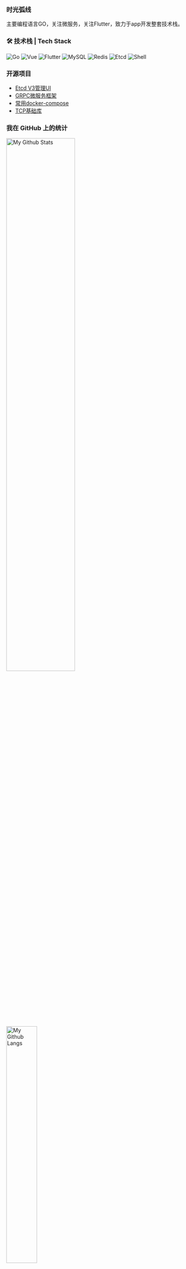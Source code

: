 ### 时光弧线

主要编程语言GO，关注微服务，关注Flutter，致力于app开发整套技术栈。

### 🛠 技术栈 | Tech Stack

![Go](https://img.shields.io/badge/Go-Lang-green)
![Vue](https://img.shields.io/badge/Vue-Web-brightgreen)
![Flutter](https://img.shields.io/badge/Flutter-App-lightblue?style=flat&logo=Linux&logoColor=FCC624)
![MySQL](https://img.shields.io/badge/-MySQL-333333?style=flat&logo=mysql)
![Redis](https://img.shields.io/badge/Redis-3-red)
![Etcd](https://img.shields.io/badge/Etcd-3-blue)
![Shell](https://img.shields.io/badge/Bash-Shell-lightgrey)

### 开源项目
- [Etcd V3管理UI](https://github.com/etcd-manage)
- [GRPC微服务框架](https://github.com/micro-kit)
- [常用docker-compose](https://github.com/shiguanghuxian/docker-compose)
- [TCP基础库](https://github.com/shiguanghuxian/tcplibrary)

### 我在 GitHub 上的统计

<p>
  <img align="center" width="60%" src="https://github-readme-stats.vercel.app/api?username=shiguanghuxian&show_icons=true" alt="My Github Stats">
  <img align="center" width="40%" src="https://github-readme-stats.vercel.app/api/top-langs/?username=shiguanghuxian&layout=compact&langs_count=8" alt="My Github Langs">
</p>

